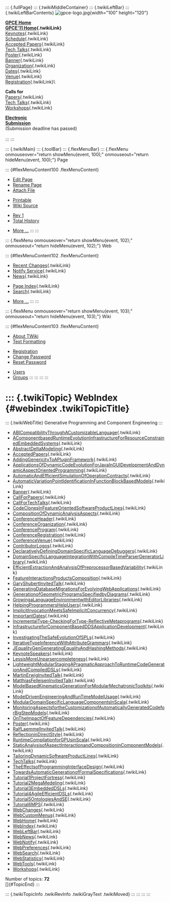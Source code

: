::: {.fullPage}
::: {.twikiMiddleContainer}
::: {.twikiLeftBar}
::: {.twikiLeftBarContents}
![gpce-logo.jpg](../pub/GPCE11/WebLeftBar/gpce-logo.jpg){width="100"
height="120"}

**[GPCE Home](http://program-transformation.org/Gpce)**\
**[GPCE\'11 Home](WebHome){.twikiLink}**\
[Keynotes](KeynoteSpeakers){.twikiLink}\
[Schedule](ConferenceProgram){.twikiLink}\
[Accepted Papers](AcceptedPapers){.twikiLink}\
[Tech Talks](TechTalks){.twikiLink}\
[Poster](Poster){.twikiLink}\
[Banner](Banner){.twikiLink}\
[Organization](ConferenceOrganization){.twikiLink}\
[Dates](ImportantDates){.twikiLink}\
[Venue](ConferenceVenue){.twikiLink}\
[Registration](ConferenceRegistration){.twikiLink}\

**Calls for**\
[Papers](CallForPapers){.twikiLink}\
[Tech Talks](CallForTechTalks){.twikiLink}\
[Workshops](Workshops){.twikiLink}

**[Electronic\
Submission](http://www.easychair.org/conferences/?conf=gpce11)**\
(Submission deadline has passed)\
\
:::
:::

::: {.twikiMain}
::: {.toolBar}
::: {.flexMenuBar}
::: {.flexMenu onmouseover="return showMenu(event, 100);" onmouseout="return hideMenu(event, 100);"}
Page

::: {#flexMenuContent100 .flexMenuContent}
-   [Edit
    Page](http://www.program-transformation.org/edit/GPCE11/WebIndex?t=1536827542)
-   [Rename
    Page](http://www.program-transformation.org/rename/GPCE11/WebIndex)
-   [Attach
    File](http://www.program-transformation.org/attach/GPCE11/WebIndex)

<!-- -->

-   [Printable](http://www.program-transformation.org/view/GPCE11/WebIndex?skin=print.pattern)
-   [Wiki
    Source](http://www.program-transformation.org/view/GPCE11/WebIndex?skin=text&raw=on&contenttype=text/plain)

<!-- -->

-   [Rev
    1](http://www.program-transformation.org/view/GPCE11/WebIndex?rev=1.1)
-   [Total
    History](http://www.program-transformation.org/rdiff/GPCE11/WebIndex)

<!-- -->

-   [More
    \...](http://www.program-transformation.org/oops/GPCE11/WebIndex?template=oopsmore&param1=1.1&param2=1.1)
:::
:::

::: {.flexMenu onmouseover="return showMenu(event, 102);" onmouseout="return hideMenu(event, 102);"}
Web

::: {#flexMenuContent102 .flexMenuContent}
-   [Recent Changes](WebChanges){.twikiLink}
-   [Notify Service](WebNotify){.twikiLink}
-   [News](WebNews){.twikiLink}

<!-- -->

-   [Page Index](WebIndex){.twikiLink}
-   [Search](WebSearch){.twikiLink}

<!-- -->

-   [More
    \...](http://www.program-transformation.org/oops/GPCE11/WebIndex?template=oopsmore&param1=1.1&param2=1.1)
:::
:::

::: {.flexMenu onmouseover="return showMenu(event, 103);" onmouseout="return hideMenu(event, 103);"}
Wiki

::: {#flexMenuContent103 .flexMenuContent}
-   [About
    TWiki](http://www.program-transformation.org/view/TWiki/WebHome)
-   [Text
    Formatting](http://www.program-transformation.org/view/TWiki/TextFormattingRules)

<!-- -->

-   [Registration](http://www.program-transformation.org/view/TWiki/TWikiRegistration)
-   [Change
    Password](http://www.program-transformation.org/view/TWiki/ChangePassword)
-   [Reset
    Password](http://www.program-transformation.org/view/TWiki/ResetPassword)

<!-- -->

-   [Users](http://www.program-transformation.org/view/Main/TWikiUsers)
-   [Groups](http://www.program-transformation.org/view/Main/TWikiGroups)
:::
:::
:::
:::

::: {.twikiTopic}
WebIndex {#webindex .twikiTopicTitle}
========

::: {.twikiWebTitle}
Generative Programming and Component Engineering
:::

-   [ABICompatibilityThroughACustomizableLanguage](ABICompatibilityThroughACustomizableLanguage){.twikiLink}
-   [AComponentbasedRuntimeEvolutionInfrastructureForResourceConstrainedEmbeddedSystems](AComponentbasedRuntimeEvolutionInfrastructureForResourceConstrainedEmbeddedSystems){.twikiLink}
-   [AbstractDeltaModeling](AbstractDeltaModeling){.twikiLink}
-   [AcceptedPapers](AcceptedPapers){.twikiLink}
-   [AddingGenericityToAPluginFramework](AddingGenericityToAPluginFramework){.twikiLink}
-   [ApplicationsOfDynamicCodeEvolutionForJavaInGUIDevelopmentAndDynamicAspectOrientedProgramming](ApplicationsOfDynamicCodeEvolutionForJavaInGUIDevelopmentAndDynamicAspectOrientedProgramming){.twikiLink}
-   [AutomaticAndEfficientSimulationOfOperationContracts](AutomaticAndEfficientSimulationOfOperationContracts){.twikiLink}
-   [AutomaticVariationPointIdentificationInFunctionBlockBasedModels](AutomaticVariationPointIdentificationInFunctionBlockBasedModels){.twikiLink}
-   [Banner](Banner){.twikiLink}
-   [CallForPapers](CallForPapers){.twikiLink}
-   [CallForTechTalks](CallForTechTalks){.twikiLink}
-   [CodeClonesInFeatureOrientedSoftwareProductLines](CodeClonesInFeatureOrientedSoftwareProductLines){.twikiLink}
-   [CompositionOfDynamicAnalysisAspects](CompositionOfDynamicAnalysisAspects){.twikiLink}
-   [ConferenceHeader](ConferenceHeader){.twikiLink}
-   [ConferenceOrganization](ConferenceOrganization){.twikiLink}
-   [ConferenceProgram](ConferenceProgram){.twikiLink}
-   [ConferenceRegistration](ConferenceRegistration){.twikiLink}
-   [ConferenceVenue](ConferenceVenue){.twikiLink}
-   [ContributorLogos](ContributorLogos){.twikiLink}
-   [DeclarativelyDefiningDomainSpecificLanguageDebuggers](DeclarativelyDefiningDomainSpecificLanguageDebuggers){.twikiLink}
-   [DomainSpecificLanguageIntegrationWithCompileTimeParserGeneratorLibrary](DomainSpecificLanguageIntegrationWithCompileTimeParserGeneratorLibrary){.twikiLink}
-   [EfficientExtractionAndAnalysisOfPreprocessorBasedVariability](EfficientExtractionAndAnalysisOfPreprocessorBasedVariability){.twikiLink}
-   [FeatureInteractionsProductsComposition](FeatureInteractionsProductsComposition){.twikiLink}
-   [GaryShubertInvitedTalk](GaryShubertInvitedTalk){.twikiLink}
-   [GeneratingDatabaseMigrationsForEvolvingWebApplications](GeneratingDatabaseMigrationsForEvolvingWebApplications){.twikiLink}
-   [GenerationofGeometricProgramsSpecifiedbyDiagrams](GenerationofGeometricProgramsSpecifiedbyDiagrams){.twikiLink}
-   [GrowingaLanguageEnvironmentwithEditorLibraries](GrowingaLanguageEnvironmentwithEditorLibraries){.twikiLink}
-   [HelpingProgrammersHelpUsers](HelpingProgrammersHelpUsers){.twikiLink}
-   [ImplicitInvocationMeetsSafeImplicitConcurrency](ImplicitInvocationMeetsSafeImplicitConcurrency){.twikiLink}
-   [ImportantDates](ImportantDates){.twikiLink}
-   [IncrementalType-CheckingForType-ReflectiveMetaprograms](IncrementalType-CheckingForType-ReflectiveMetaprograms){.twikiLink}
-   [InfrastructureforComponentBasedDDSApplicationDevelopment](InfrastructureforComponentBasedDDSApplicationDevelopment){.twikiLink}
-   [InvestigatingTheSafeEvolutionOfSPLs](InvestigatingTheSafeEvolutionOfSPLs){.twikiLink}
-   [IterativeTypeInferenceWithAttributeGrammars](IterativeTypeInferenceWithAttributeGrammars){.twikiLink}
-   [JEqualityGenGeneratingEqualityAndHashingMethods](JEqualityGenGeneratingEqualityAndHashingMethods){.twikiLink}
-   [KeynoteSpeakers](KeynoteSpeakers){.twikiLink}
-   [LessisMoreUnparsercompleteness](LessisMoreUnparsercompleteness){.twikiLink}
-   [LightweightModularStagingAPragmaticApproachToRuntimeCodeGenerationAndCompiledDSLs](LightweightModularStagingAPragmaticApproachToRuntimeCodeGenerationAndCompiledDSLs){.twikiLink}
-   [MartinErwigInvitedTalk](MartinErwigInvitedTalk){.twikiLink}
-   [MatthiasFelleisenInvitedTalk](MatthiasFelleisenInvitedTalk){.twikiLink}
-   [ModelBasedKinematicsGenerationForModularMechatronicToolkits](ModelBasedKinematicsGenerationForModularMechatronicToolkits){.twikiLink}
-   [ModelDrivenEngineeringAndRunTimeModelUsage](ModelDrivenEngineeringAndRunTimeModelUsage){.twikiLink}
-   [ModularDomainSpecificLanguageComponentsInScala](ModularDomainSpecificLanguageComponentsInScala){.twikiLink}
-   [MonitoringAspectsfortheCustomizationofAutomaticallyGeneratedCodeforBigStepModels](MonitoringAspectsfortheCustomizationofAutomaticallyGeneratedCodeforBigStepModels){.twikiLink}
-   [OnTheImpactOfFeatureDependencies](OnTheImpactOfFeatureDependencies){.twikiLink}
-   [Poster](Poster){.twikiLink}
-   [RalfLaemmelInvitedTalk](RalfLaemmelInvitedTalk){.twikiLink}
-   [ReflectioninDirectStyle](ReflectioninDirectStyle){.twikiLink}
-   [RuntimeCompilationforGPUsinScala](RuntimeCompilationforGPUsinScala){.twikiLink}
-   [StaticAnalysisofAspectInteractionandCompositioninComponentModels](StaticAnalysisofAspectInteractionandCompositioninComponentModels){.twikiLink}
-   [TailoringDynamicSoftwareProductLines](TailoringDynamicSoftwareProductLines){.twikiLink}
-   [TechTalks](TechTalks){.twikiLink}
-   [TheEffectsofProgrammingInterfaceDesign](TheEffectsofProgrammingInterfaceDesign){.twikiLink}
-   [TowardsAutomaticGenerationofFormalSpecifications](TowardsAutomaticGenerationofFormalSpecifications){.twikiLink}
-   [Tutorial1ProjectFortress](Tutorial1ProjectFortress){.twikiLink}
-   [Tutorial2MegaMedeling](Tutorial2MegaMedeling){.twikiLink}
-   [Tutorial3EmbeddedDSLs](Tutorial3EmbeddedDSLs){.twikiLink}
-   [Tutorial4AgileEfficientDSLs](Tutorial4AgileEfficientDSLs){.twikiLink}
-   [Tutorial5OntologiesAndSE](Tutorial5OntologiesAndSE){.twikiLink}
-   [Tutorial6MPS](Tutorial6MPS){.twikiLink}
-   [WebChanges](WebChanges){.twikiLink}
-   [WebCustomMenus](WebCustomMenus){.twikiLink}
-   [WebHome](WebHome){.twikiLink}
-   [WebIndex](WebIndex){.twikiLink}
-   [WebLeftBar](WebLeftBar){.twikiLink}
-   [WebNews](WebNews){.twikiLink}
-   [WebNotify](WebNotify){.twikiLink}
-   [WebPreferences](WebPreferences){.twikiLink}
-   [WebSearch](WebSearch){.twikiLink}
-   [WebStatistics](WebStatistics){.twikiLink}
-   [WebTools](WebTools){.twikiLink}
-   [Workshops](Workshops){.twikiLink}

Number of topics: **72**\
[]{#TopicEnd}
:::

::: {.twikiTopicInfo .twikiRevInfo .twikiGrayText .twikiMoved}
:::
:::
:::
:::
